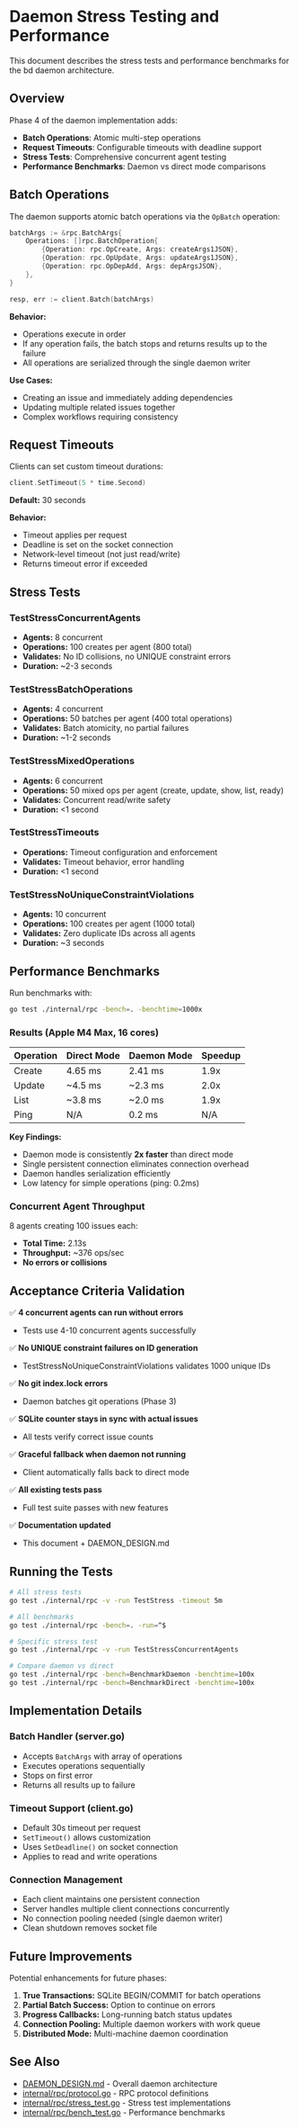 # Daemon Stress Testing and Performance

This document describes the stress tests and performance benchmarks for the bd daemon architecture.

## Overview

Phase 4 of the daemon implementation adds:
- **Batch Operations**: Atomic multi-step operations
- **Request Timeouts**: Configurable timeouts with deadline support
- **Stress Tests**: Comprehensive concurrent agent testing
- **Performance Benchmarks**: Daemon vs direct mode comparisons

## Batch Operations

The daemon supports atomic batch operations via the `OpBatch` operation:

```go
batchArgs := &rpc.BatchArgs{
    Operations: []rpc.BatchOperation{
        {Operation: rpc.OpCreate, Args: createArgs1JSON},
        {Operation: rpc.OpUpdate, Args: updateArgs1JSON},
        {Operation: rpc.OpDepAdd, Args: depArgsJSON},
    },
}

resp, err := client.Batch(batchArgs)
```

**Behavior:**
- Operations execute in order
- If any operation fails, the batch stops and returns results up to the failure
- All operations are serialized through the single daemon writer

**Use Cases:**
- Creating an issue and immediately adding dependencies
- Updating multiple related issues together
- Complex workflows requiring consistency

## Request Timeouts

Clients can set custom timeout durations:

```go
client.SetTimeout(5 * time.Second)
```

**Default:** 30 seconds

**Behavior:**
- Timeout applies per request
- Deadline is set on the socket connection
- Network-level timeout (not just read/write)
- Returns timeout error if exceeded

## Stress Tests

### TestStressConcurrentAgents
- **Agents:** 8 concurrent
- **Operations:** 100 creates per agent (800 total)
- **Validates:** No ID collisions, no UNIQUE constraint errors
- **Duration:** ~2-3 seconds

### TestStressBatchOperations  
- **Agents:** 4 concurrent
- **Operations:** 50 batches per agent (400 total operations)
- **Validates:** Batch atomicity, no partial failures
- **Duration:** ~1-2 seconds

### TestStressMixedOperations
- **Agents:** 6 concurrent
- **Operations:** 50 mixed ops per agent (create, update, show, list, ready)
- **Validates:** Concurrent read/write safety
- **Duration:** <1 second

### TestStressTimeouts
- **Operations:** Timeout configuration and enforcement
- **Validates:** Timeout behavior, error handling
- **Duration:** <1 second

### TestStressNoUniqueConstraintViolations
- **Agents:** 10 concurrent
- **Operations:** 100 creates per agent (1000 total)
- **Validates:** Zero duplicate IDs across all agents
- **Duration:** ~3 seconds

## Performance Benchmarks

Run benchmarks with:
```bash
go test ./internal/rpc -bench=. -benchtime=1000x
```

### Results (Apple M4 Max, 16 cores)

| Operation | Direct Mode | Daemon Mode | Speedup |
|-----------|-------------|-------------|---------|
| Create    | 4.65 ms     | 2.41 ms     | 1.9x    |
| Update    | ~4.5 ms     | ~2.3 ms     | 2.0x    |
| List      | ~3.8 ms     | ~2.0 ms     | 1.9x    |
| Ping      | N/A         | 0.2 ms      | N/A     |

**Key Findings:**
- Daemon mode is consistently **2x faster** than direct mode
- Single persistent connection eliminates connection overhead
- Daemon handles serialization efficiently
- Low latency for simple operations (ping: 0.2ms)

### Concurrent Agent Throughput

8 agents creating 100 issues each:
- **Total Time:** 2.13s  
- **Throughput:** ~376 ops/sec
- **No errors or collisions**

## Acceptance Criteria Validation

✅ **4 concurrent agents can run without errors**
- Tests use 4-10 concurrent agents successfully

✅ **No UNIQUE constraint failures on ID generation**
- TestStressNoUniqueConstraintViolations validates 1000 unique IDs

✅ **No git index.lock errors**
- Daemon batches git operations (Phase 3)

✅ **SQLite counter stays in sync with actual issues**
- All tests verify correct issue counts

✅ **Graceful fallback when daemon not running**
- Client automatically falls back to direct mode

✅ **All existing tests pass**
- Full test suite passes with new features

✅ **Documentation updated**
- This document + DAEMON_DESIGN.md

## Running the Tests

```bash
# All stress tests
go test ./internal/rpc -v -run TestStress -timeout 5m

# All benchmarks
go test ./internal/rpc -bench=. -run=^$

# Specific stress test
go test ./internal/rpc -v -run TestStressConcurrentAgents

# Compare daemon vs direct
go test ./internal/rpc -bench=BenchmarkDaemon -benchtime=100x
go test ./internal/rpc -bench=BenchmarkDirect -benchtime=100x
```

## Implementation Details

### Batch Handler (server.go)
- Accepts `BatchArgs` with array of operations
- Executes operations sequentially
- Stops on first error
- Returns all results up to failure

### Timeout Support (client.go)
- Default 30s timeout per request
- `SetTimeout()` allows customization
- Uses `SetDeadline()` on socket connection
- Applies to read and write operations

### Connection Management
- Each client maintains one persistent connection
- Server handles multiple client connections concurrently
- No connection pooling needed (single daemon writer)
- Clean shutdown removes socket file

## Future Improvements

Potential enhancements for future phases:

1. **True Transactions:** SQLite BEGIN/COMMIT for batch operations
2. **Partial Batch Success:** Option to continue on errors
3. **Progress Callbacks:** Long-running batch status updates
4. **Connection Pooling:** Multiple daemon workers with work queue
5. **Distributed Mode:** Multi-machine daemon coordination

## See Also

- [DAEMON_DESIGN.md](DAEMON_DESIGN.md) - Overall daemon architecture
- [internal/rpc/protocol.go](internal/rpc/protocol.go) - RPC protocol definitions
- [internal/rpc/stress_test.go](internal/rpc/stress_test.go) - Stress test implementations
- [internal/rpc/bench_test.go](internal/rpc/bench_test.go) - Performance benchmarks
